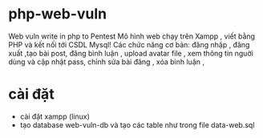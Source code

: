 # php-web-vuln
Web vuln write in php to Pentest
Mô hình web chạy trên Xampp , viết bằng PHP và kết nối tới CSDL Mysql! 
Các chức năng cơ bản: đăng nhập , đăng xuất ,tạo bài post, đăng bình luận , upload avatar file , xem thông tin nguời dùng và cập nhật pass, 
chỉnh sửa bài đăng , xóa bình luận , 

# cài đặt
- cài đặt xampp (linux)
- tạo database web-vuln-db và tạo các table như trong file data-web.sql
